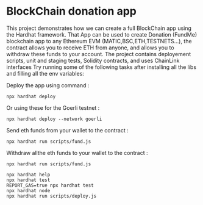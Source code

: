 # BlockChain donation app

This project demonstrates how we can create a full BlockChain app using the Hardhat framework.
That App can be used to create Donation (FundMe) blockchain app to any Ethereum EVM (MATIC,BSC,ETH,TESTNETS...), the contract allows you to receive ETH from anyone, and allows you to withdraw these funds to your account.
The project contains deployement scripts, unit and staging tests, Solidity contracts, and uses ChainLink interfaces
Try running some of the following tasks after installing all the libs and filling all the env variables: 

Deploy the app using command : 
```shell
npx hardhat deploy
```
Or using these for the Goerli testnet : 
```shell
npx hardhat deploy --network goerli
```

Send eth funds from your wallet to the contract : 
```shell
npx hardhat run scripts/fund.js
```
Withdraw allthe  eth funds to your wallet to the contract : 
```shell
npx hardhat run scripts/fund.js
```

```shell
npx hardhat help
npx hardhat test
REPORT_GAS=true npx hardhat test
npx hardhat node
npx hardhat run scripts/deploy.js
```
